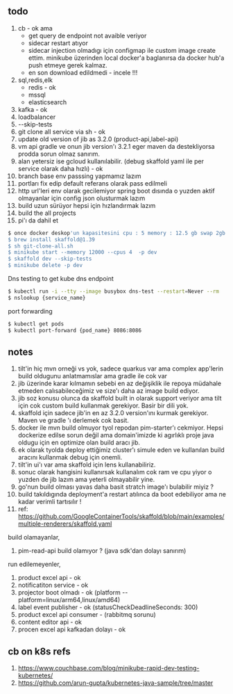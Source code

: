 ## todo 

1. cb -  ok ama 
    * get query de endpoint not avaible veriyor
    * sidecar restart atıyor
    * sidecar injection olmadıgı için configmap ile custom image create ettim. minikube üzerinden local docker'a baglanırsa da docker hub'a push etmeye gerek kalmaz.
    * en son download edildmedi - incele !!!
2. sql,redis,elk
    * redis - ok
    * mssql
    * elasticsearch
3. kafka - ok 
4. loadbalancer
5. --skip-tests
6. git clone all service via sh - ok
7. update old version of jib as 3.2.0 (product-api,label-api)
8. vm api gradle ve onun jib version'ı 3.2.1 eger maven da destekliyorsa prodda sorun olmaz sanırım.
9. alan yetersiz ise gcloud kullanılabilir. (debug skaffold yaml ile per service olarak daha hızlı) - ok
10. branch base env passsing yapmamız lazım
11. portları fix edip default referans olarak pass edilmeli
12. http url'leri env olarak gecilemiyor spring boot dısında o yuzden aktif olmayanlar için config json olusturmak lazım
13. build uzun sürüyor hepsi için hızlandırmak lazım
14. build the all projects
15. pi'ı da dahil et

```sh
$ once docker deskop'un kapasitesini cpu : 5 memory : 12.5 gb swap 2gb olarak set
$ brew install skaffold@1.39
$ sh git-clone-all.sh
$ minikube start --memory 12000 --cpus 4  -p dev
$ skaffold dev --skip-tests
$ minikube delete -p dev
```

Dns testing to get kube dns endpoint

```sh
$ kubectl run -i --tty --image busybox dns-test --restart=Never --rm
$ nslookup {service_name}
```

port forwarding

```sh
$ kubectl get pods
$ kubectl port-forward {pod_name} 8086:8086
```

## notes

1. tilt'in hiç mvn orneği vs yok, sadece quarkus var ama complex app'lerin build oldugunu anlatmamıslar ama gradle ile  cok var
2. jib üzerinde karar kılmamın sebebi en az değişiklik ile repoya müdahale etmeden calısabileceğimiz ve size'ı daha az image build ediyor.
3. jib soz konusu olunca da skaffold built in olarak support veriyor ama tilt için cok custom build kullanmak gerekiyor. Basir bir dili yok.
4. skaffold için sadece jib'in en az 3.2.0 version'ını kurmak gerekiyor. Maven ve gradle 'ı derlemek cok basit. 
5. docker ile mvn build olmuyor tyol repodan pim-starter'ı cekmiyor. Hepsi dockerize edilse sorun değil ama domain'imizde ki agırlıklı proje java oldugu için en optimize olan build aracı jib.
6. ek olarak tyolda deploy ettiğimiz cluster'ı simule eden ve kullanılan build aracını kullanmak debug için onemli.
7. tilt'in ui'ı var ama skaffold için lens kullanabiliriz.
8. sonuc olarak hangisini kullanırsak kullanalım cok ram ve cpu yiyor o yuzden de jib lazım ama yeterli olmayabilir yine.
9. go'nun build olması yavas daha basit stratch image'ı bulabilir miyiz ?
10. build takıldıgında deployment'a restart atılınca da boot edebiliyor ama ne kadar verimli tartısılır !
11. ref: https://github.com/GoogleContainerTools/skaffold/blob/main/examples/multiple-renderers/skaffold.yaml

build olamayanlar,
1. pim-read-api build olamıyor ? (java sdk'dan dolayı sanırım)

run edilemeyenler,
1. product excel api - ok 
2. notificatiton service - ok
3. projector boot olmadı - ok (platform --platform=linux/arm64,linux/amd64)
4. label event publisher - ok (statusCheckDeadlineSeconds: 300)
5. product excel api consumer - (rabbitmq sorunu)
6. content editor api - ok
7. procen excel api kafkadan dolayı - ok


## cb on k8s refs 

1. https://www.couchbase.com/blog/minikube-rapid-dev-testing-kubernetes/
2. https://github.com/arun-gupta/kubernetes-java-sample/tree/master
